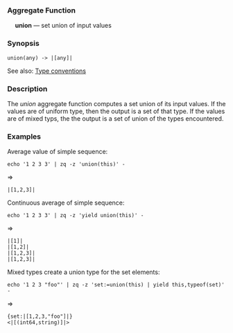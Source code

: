 ### Aggregate Function

&emsp; **union** &mdash; set union of input values

### Synopsis
```
union(any) -> |[any]|
```
See also: [Type conventions](../conventions.md)

### Description

The _union_ aggregate function computes a set union of its input values.
If the values are of uniform type, then the output is a set of that type.
If the values are of mixed typs, the the output is a set of union of the
types encountered.

### Examples

Average value of simple sequence:
```mdtest-command
echo '1 2 3 3' | zq -z 'union(this)' -
```
=>
```mdtest-output
|[1,2,3]|
```

Continuous average of simple sequence:
```mdtest-command
echo '1 2 3 3' | zq -z 'yield union(this)' -
```
=>
```mdtest-output
|[1]|
|[1,2]|
|[1,2,3]|
|[1,2,3]|
```
Mixed types create a union type for the set elements:
```mdtest-command-issue-3610
echo '1 2 3 "foo"' | zq -z 'set:=union(this) | yield this,typeof(set)' -
```
=>
```mdtest-output-issue-3610
{set:|[1,2,3,"foo"]|}
<|[(int64,string)]|>
```
